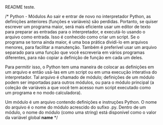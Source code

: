 README teste.



/*
Python - Módulos
Ao sair e entrar de novo no interpretador Python, as definições anteriores (funções e variáveis) são perdidas. Portanto, se quiser escrever um programa maior, será mais eficiente usar um editor de texto para preparar as entradas para o interpretador, e executá-lo usando o arquivo como entrada. Isso é conhecido como criar um script. Se o programa se torna ainda maior, é uma boa prática dividi-lo em arquivos menores, para facilitar a manutenção. Também é preferível usar um arquivo separado para uma função que você escreveria em vários programas diferentes, para não copiar a definição de função em cada um deles.

Para permitir isso, o Python tem uma maneira de colocar as definições em um arquivo e então usá-las em um script ou em uma execução interativa do interpretador. Tal arquivo é chamado de módulo; definições de um módulo podem ser importadas para outros módulos, ou para o módulo principal (a coleção de variáveis a que você tem acesso num script executado como um programa e no modo calculadora).

Um módulo é um arquivo contendo definições e instruções Python. O nome do arquivo é o nome do módulo acrescido do sufixo .py. Dentro de um módulo, o nome do módulo (como uma string) está disponível como o valor da variável global __name__
*/
